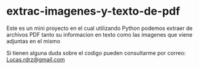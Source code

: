 # extrac-imagenes-y-texto-de-pdf

Este es un mini proyecto en el cual utilizando Python podemos extraer de archivos PDF tanto su informacion en texto como las imagenes que viene adjuntas en el mismo

Si tienen alguna duda sobre el codigo pueden consultarme por correo: Lucas.rdrz@gmail.com
